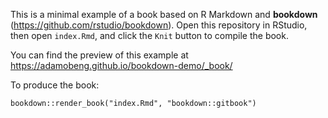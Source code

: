 This is a minimal example of a book based on R Markdown and **bookdown** (https://github.com/rstudio/bookdown). Open this repository in RStudio, then open `index.Rmd`, and click the `Knit` button to compile the book.

You can find the preview of this example at https://adamobeng.github.io/bookdown-demo/_book/

To produce the book:

```
bookdown::render_book("index.Rmd", "bookdown::gitbook")
```
